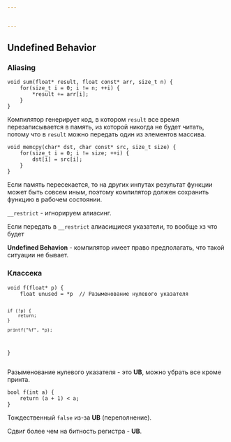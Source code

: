 ```yaml
---


---
```


<h2 id="undefined-behavior">Undefined Behavior</h2>
<h3 id="aliasing">Aliasing</h3>
<pre><code>void sum(float* result, float const* arr, size_t n) {
	for(size_t i = 0; i != n; ++i) {
		*result += arr[i];
	} 
}
</code></pre>
<p>Компилятор генерирует код, в котором <code>result</code> все время перезаписывается в память, из которой никогда не будет читать, потому что в <code>result</code> можно передать один из элементов массива.</p>
<pre><code>void memcpy(char* dst, char const* src, size_t size) {
	for(size_t i = 0; i != size; ++i) {
		dst[i] = src[i];
	} 
}
</code></pre>
<p>Если память пересекается, то на других инпутах результат функции может быть совсем иным, поэтому компилятор должен сохранить функцию в рабочем состоянии.</p>
<p><code>__restrict</code> - игнорируем алиасинг.</p>
<p>Если передать в <code>__restrict</code> алиасищиеся указатели, то вообще хз что будет</p>
<p><strong>Undefined Behavion</strong> - компилятор имеет право предполагать, что такой ситуации не бывает.</p>
<h3 id="классека">Классека</h3>
<pre><code>void f(float* p) {
	float unused = *p  // Разыменование нулевого указателя
	
	if (!p) {
		return;
	}

	printf("%f", *p);
}
</code></pre>
<p>Разыменование нулевого указателя - это <strong>UB</strong>, можно убрать все кроме принта.</p>
<pre><code>bool f(int a) {
	return (a + 1) &lt; a;
}
</code></pre>
<p>Тождественный <code>false</code> из-за <strong>UB</strong> (переполнение).</p>
<p>Сдвиг более чем на битность регистра - <strong>UB</strong>.</p>

